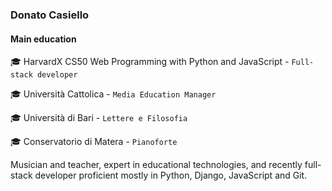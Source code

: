 ### Donato Casiello 

#### Main education

🎓 HarvardX CS50 Web Programming with Python and JavaScript - `Full-stack developer`

🎓 Università Cattolica - `Media Education Manager`

🎓 Università di Bari - `Lettere e Filosofia`

🎓 Conservatorio di Matera - `Pianoforte`

Musician and teacher, expert in educational technologies, and recently full-stack developer proficient mostly in Python, Django, JavaScript and Git.   




<!--
**donato-casiello/donato-casiello** is a ✨ _special_ ✨ repository because its `README.md` (this file) appears on your GitHub profile.

Here are some ideas to get you started:

- 🔭 I’m currently working on ...
- 🌱 I’m currently learning ...
- 👯 I’m looking to collaborate on ...
- 🤔 I’m looking for help with ...
- 💬 Ask me about ...
- 📫 How to reach me: ...
<picture>
 <source media="(prefers-color-scheme: dark)" srcset="YOUR-DARKMODE-IMAGE">
 <source media="(prefers-color-scheme: light)" srcset="YOUR-LIGHTMODE-IMAGE">
 <img alt="YOUR-ALT-TEXT" src="YOUR-DEFAULT-IMAGE">
</picture>
-->

